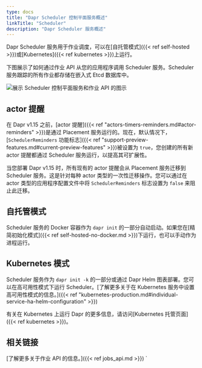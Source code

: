```yaml
---
type: docs
title: "Dapr Scheduler 控制平面服务概述"
linkTitle: "Scheduler"
description: "Dapr Scheduler 服务概述"
---
```


Dapr Scheduler 服务用于作业调度，可以在[自托管模式]({{< ref self-hosted >}})或[Kubernetes]({{< ref kubernetes >}})上运行。

下图展示了如何通过作业 API 从您的应用程序调用 Scheduler 服务。Scheduler 服务跟踪的所有作业都存储在嵌入式 Etcd 数据库中。

<img src="/images/scheduler/scheduler-architecture.png" alt="展示 Scheduler 控制平面服务和作业 API 的图示">

## actor 提醒

在 Dapr v1.15 之前，[actor 提醒]({{< ref "actors-timers-reminders.md#actor-reminders" >}})是通过 Placement 服务运行的。现在，默认情况下，[`SchedulerReminders` 功能标志]({{< ref "support-preview-features.md#current-preview-features" >}})被设置为 `true`，您创建的所有新 actor 提醒都通过 Scheduler 服务运行，以提高其可扩展性。

当您部署 Dapr v1.15 时，所有现有的 actor 提醒会从 Placement 服务迁移到 Scheduler 服务。这是针对每种 actor 类型的一次性迁移操作。您可以通过在 actor 类型的应用程序配置文件中将 `SchedulerReminders` 标志设置为 `false` 来阻止此迁移。

## 自托管模式

Scheduler 服务的 Docker 容器作为 `dapr init` 的一部分自动启动。如果您在[精简初始化模式]({{< ref self-hosted-no-docker.md >}})下运行，也可以手动作为进程运行。

## Kubernetes 模式

Scheduler 服务作为 `dapr init -k` 的一部分或通过 Dapr Helm 图表部署。您可以在高可用性模式下运行 Scheduler。[了解更多关于在 Kubernetes 服务中设置高可用性模式的信息。]({{< ref "kubernetes-production.md#individual-service-ha-helm-configuration" >}})

有关在 Kubernetes 上运行 Dapr 的更多信息，请访问[Kubernetes 托管页面]({{< ref kubernetes >}})。

## 相关链接

[了解更多关于作业 API 的信息。]({{< ref jobs_api.md >}})
`